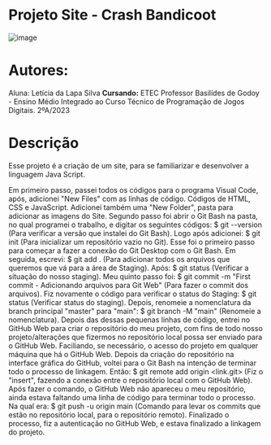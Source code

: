 # Projeto Site - Crash Bandicoot
![image](https://github.com/LehLapa/SiteDJWII/blob/main/Crash.avif)
# Autores:
Aluna: Letícia da Lapa Silva 
**Cursando:** ETEC Professor Basilídes de Godoy - Ensino Médio Integrado ao Curso Técnico de Programação de Jogos Digitais. 2ºA/2023

# Descrição 
Esse projeto é a criação de um site, para se familiarizar e desenvolver a linguagem Java Script. 


Em primeiro passo, passei todos os códigos para o programa Visual Code, após, adicionei "New Files" com as linhas de código. Códigos de HTML, CSS e JavaScript. Adicionei também uma "New Folder", pasta para adicionar as imagens do Site. 
Segundo passo foi abrir o Git Bash na pasta, no qual programei o trabalho, e digitar os seguintes códigos:
$ git --version (Para verificar a versão que instalei do Git Bash). Logo após adicionei:
$ git init (Para inicializar um repositório vazio no Git). Esse foi o primeiro passo para começar a fazer a conexão do Git Desktop com o Git Bash. Em seguida, escrevi:
$ git add . (Para adicionar todos os arquivos que queremos que vá para a área de Staging). Após:
$ git status (Verificar a situação do nosso staging). Meu quinto passo foi:
$ git commit -m "First commit - Adicionando arquivos para Git Web" (Para fazer o commit dos arquivos). Fiz novamente o código para verificar o status do Staging:
$ git status (Verificar status do staging). Depois, renomeie a nomenclatura da branch principal "master" para "main":
$ git branch -M "main" (Renomeie a nomenclatura). Depois das dessas pequenas linhas de código, entrei no GitHub Web para criar o repositório do meu projeto, com fins de todo nosso projeto/alterações que fizermos no repositório local possa ser enviado para o GitHub Web. Faciliando, se necessário, o acesso do projeto em qualquer máquina que há o GitHub Web. Depois da criação do repositório na interface gráfica do GitHub, voltei para o Git Bash na intenção de terminar todo o processo de linkagem. Então:
$ git remote add origin <link.git> (Fiz o "insert", fazendo a conexão entre o repositório local com o GitHub Web). Após fazer o comando, o GitHub Web não apareceu o meu repositório, ainda estava faltando uma linha de código para terminar todo o processo. Na qual era:
$ git push -u origin main (Comando para levar os commits que estão no repositório local, para o repositório remoto). Finalizado o processo, fiz a autenticação no GitHub Web, e estava finalizado a linkagem do projeto.
